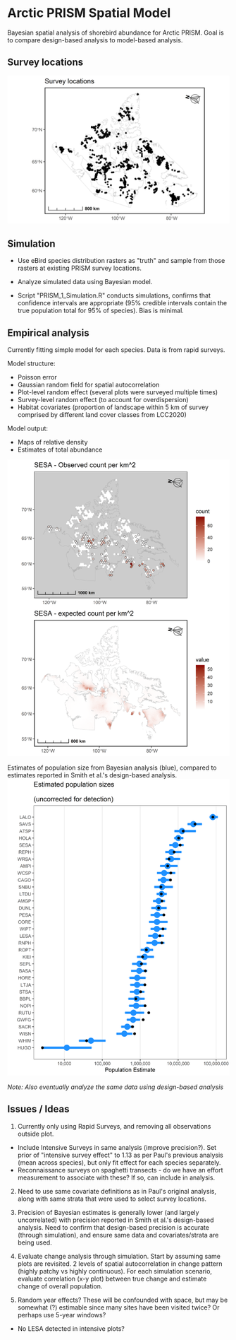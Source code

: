 # Arctic PRISM Spatial Model

 Bayesian spatial analysis of shorebird abundance for Arctic PRISM.  Goal is to compare design-based analysis to model-based analysis.
 
 
## Survey locations

![PRISM survey locations](https://github.com/davidiles/Arctic-PRISM-Spatial-Model/blob/main/output/PRISM_survey_locations.png)
 
## Simulation

- Use eBird species distribution rasters as "truth" and sample from those rasters at existing PRISM survey locations.

- Analyze simulated data using Bayesian model.  

- Script "PRISM_1_Simulation.R" conducts simulations, confirms that confidence intervals are appropriate (95% credible intervals contain the true population total for 95% of species).  Bias is minimal.

## Empirical analysis

Currently fitting simple model for each species.  Data is from rapid surveys.

Model structure:
- Poisson error
- Gaussian random field for spatial autocorrelation
- Plot-level random effect (several plots were surveyed multiple times)
- Survey-level random effect (to account for overdispersion)
- Habitat covariates (proportion of landscape within 5 km of survey comprised by different land cover classes from LCC2020)

Model output:
- Maps of relative density
- Estimates of total abundance

![SESA](https://github.com/davidiles/Arctic-PRISM-Spatial-Model/blob/main/output/empirical_SESA_intensive.png)

Estimates of population size from Bayesian analysis (blue), compared to estimates reported in Smith et al.'s design-based analysis.
![Population estimates](https://github.com/davidiles/Arctic-PRISM-Spatial-Model/blob/main/output/species_estimates.png)

*Note: Also eventually analyze the same data using design-based analysis* 

## Issues / Ideas

1) Currently only using Rapid Surveys, and removing all observations outside plot.
 - Include Intensive Surveys in same analysis (improve precision?).  Set prior of "intensive survey effect" to 1.13 as per Paul's previous analysis (mean across species), but only fit effect for each species separately.
 - Reconnaissance surveys on spaghetti transects - do we have an effort measurement to associate with these?  If so, can include in analysis.
 

2) Need to use same covariate definitions as in Paul's original analysis, along with same strata that were used to select survey locations.

3) Precision of Bayesian estimates is generally lower (and largely uncorrelated) with precision reported in Smith et al.'s design-based analysis.  Need to confirm that design-based precision is accurate (through simulation), and ensure same data and covariates/strata are being used.

4) Evaluate change analysis through simulation.  Start by assuming same plots are revisited.  2 levels of spatial autocorrelation in change pattern (highly patchy vs highly continuous).  For each simulation scenario, evaluate correlation (x-y plot) between true change and estimate change of overall population.

5) Random year effects?  These will be confounded with space, but may be somewhat (?) estimable since many sites have been visited twice?  Or perhaps use 5-year windows?



- No LESA detected in intensive plots?